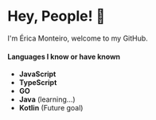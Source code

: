 
<h1>Hey, People! 👋</h1>

I'm Érica Monteiro, welcome to my GitHub.

####  Languages I know or have known

- **JavaScript** 
- **TypeScript**
- **GO** 
- **Java** (learning...)
- **Kotlin** (Future goal)
